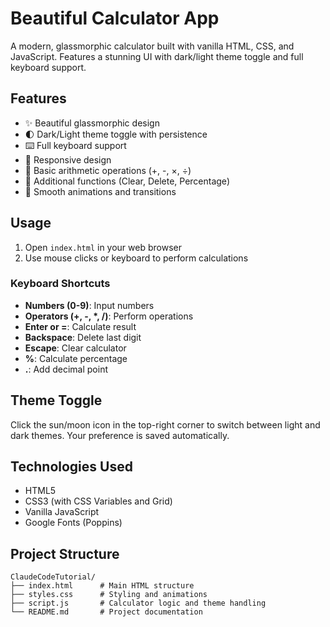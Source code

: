 # Beautiful Calculator App

A modern, glassmorphic calculator built with vanilla HTML, CSS, and JavaScript. Features a stunning UI with dark/light theme toggle and full keyboard support.

## Features

- ✨ Beautiful glassmorphic design
- 🌓 Dark/Light theme toggle with persistence
- ⌨️ Full keyboard support
- 📱 Responsive design
- 🔢 Basic arithmetic operations (+, -, ×, ÷)
- 🧮 Additional functions (Clear, Delete, Percentage)
- 💫 Smooth animations and transitions

## Usage

1. Open `index.html` in your web browser
2. Use mouse clicks or keyboard to perform calculations

### Keyboard Shortcuts

- **Numbers (0-9)**: Input numbers
- **Operators (+, -, *, /)**: Perform operations
- **Enter or =**: Calculate result
- **Backspace**: Delete last digit
- **Escape**: Clear calculator
- **%**: Calculate percentage
- **.**: Add decimal point

## Theme Toggle

Click the sun/moon icon in the top-right corner to switch between light and dark themes. Your preference is saved automatically.

## Technologies Used

- HTML5
- CSS3 (with CSS Variables and Grid)
- Vanilla JavaScript
- Google Fonts (Poppins)

## Project Structure

```
ClaudeCodeTutorial/
├── index.html      # Main HTML structure
├── styles.css      # Styling and animations
├── script.js       # Calculator logic and theme handling
└── README.md       # Project documentation
```
